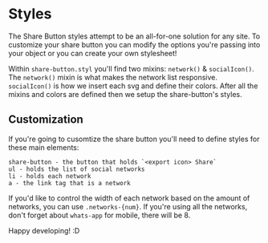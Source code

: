 # Styles
The Share Button styles attempt to be an all-for-one solution for any site. To customize your share button you can modify the options you're passing into your object or you can create your own stylesheet!

Within `share-button.styl` you'll find two mixins: `network()` & `socialIcon()`. The `network()` mixin is what makes the network list responsive. `socialIcon()` is how we insert each svg and define their colors. After all the mixins and colors are defined then we setup the share-button's styles.

## Customization
If you're going to cusomtize the share button you'll need to define styles for these main elements:

```
share-button - the button that holds `<export icon> Share`
ul - holds the list of social networks
li - holds each network
a - the link tag that is a network
```

If you'd like to control the width of each network based on the amount of networks, you can use `.networks-{num}`. If you're using all the networks, don't forget about `whats-app` for mobile, there will be 8.

Happy developing! :D

